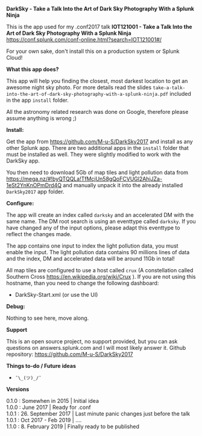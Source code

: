 **DarkSky - Take a Talk Into the Art of Dark Sky Photography With a Splunk Ninja**

This is the app used for my .conf2017 talk
**IOT121001 - Take a Talk Into the Art of Dark Sky Photography With a Splunk Ninja**
https://conf.splunk.com/conf-online.html?search=IOT121001#/

For your own sake, don't install this on a production system or Splunk Cloud!

**What this app does?**

This app will help you finding the closest, most darkest location to get an awesome
night sky photo. For more details read the slides
`take-a-talk-into-the-art-of-dark-sky-photography-with-a-splunk-ninja.pdf`
included in the app `install` folder.

All the astronomy related research was done on Google, therefore please assume
anything is wrong ;)


**Install:**

Get the app from https://github.com/M-u-S/DarkSky2017 and install as any other
Splunk app. There are two additional apps in the `install` folder that must be
installed as well. They were slightly modified to work with the DarkSky app.

You then need to download 5Gb of map tiles and light pollution data from
https://mega.nz/#!byQTQQLa!TfMcjUn58gQoFCVUGl2AhjJZa-1eSt2YnKnOPmDrd4Q
and manually unpack it into the already installed `DarkSky2017` app folder.


**Configure:**

The app will create an index called `darksky` and an accelerated DM with the
same name. The DM root search is using an eventtype called `darksky`. If you
have changed any of the input options, please adapt this eventtype to reflect
the changes made.

The app contains one input to index the light pollution data, you must enable
the input. The light pollution data contains 90 millions lines of data and the
index, DM and accelerated data will be around 11Gb in total!

All map tiles are configured to use a host called `crux` (A constellation called
Southern Cross https://en.wikipedia.org/wiki/Crux ). If you are not using
this hostname, than you need to change the following dashboard:

- DarkSky-Start.xml (or use the UI)

**Debug:**

Nothing to see here, move along.


**Support**

This is an open source project, no support provided, but you can ask questions
on answers.splunk.com and I will most likely answer it.
Github repository: https://github.com/M-u-S/DarkSky2017


**Things to-do / Future ideas**

-  `¯\_(ツ)_/¯`  


**Versions**

0.1.0 : Somewhen in 2015 | Initial idea  
1.0.0 : June 2017 | Ready for .conf  
1.0.1 : 26. September 2017 | Last minute panic changes just before the talk  
1.0.1 : Oct 2017 - Feb 2019 | ....  
1.1.0 : 8. February 2019 | Finally ready to be published
